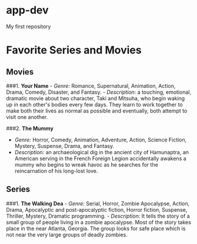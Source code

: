 # app-dev
My first repository
# Favorite Series and Movies

## Movies  
###1. **Your Name**
    - *Genre:* Romance, Supernatural, Animation, Action, Drama, Comedy, Disaster, and Fantasy.
    - *Description:*  a touching, emotional, dramatic movie about two character, Taki and Mitsuha, who begin waking up in each other's      bodies every few days. They learn to work together to make both their lives as normal as possible and eventually, both attempt to           visit one another.   
    
###2. **The Mummy**
  - *Genre:* Horror, Comedy, Animation, Adventure, Action, Science Fiction, Mystery, Suspense, Drama, and Fantasy.
  - *Description:* an archaeological dig in the ancient city of Hamunaptra, an American serving in the French Foreign Legion accidentally awakens a mummy who begins to wreak havoc as he searches for the reincarnation of his long-lost love.

## Series
###1. **The Walking Dea**
     - *Genre:* Serial, Horror, Zombie Apocalypse, Action, Drama, Apocalyptic and post-apocalyptic fiction, Horror fiction, Suspense, Thriller, Mystery, Dramatic programming.
     - *Description:* It tells the story of a small group of people living in a zombie apocalypse. Most of the story takes place in the near Atlanta, Georgia. The group looks for safe place which is not near the very large groups of deadly zombies.

